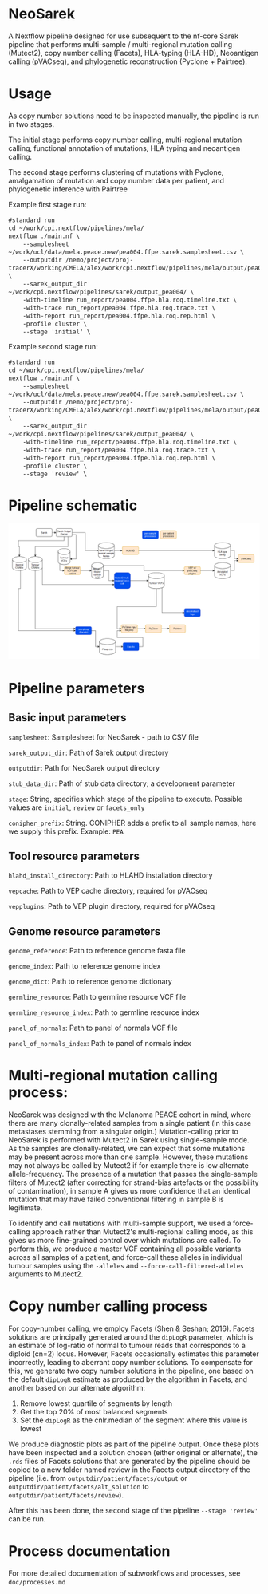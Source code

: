# NeoSarek

A Nextflow pipeline designed for use subsequent to the nf-core Sarek pipeline
that performs multi-sample / multi-regional mutation calling (Mutect2), copy
number calling (Facets), HLA-typing (HLA-HD), Neoantigen calling (pVACseq), and
phylogenetic reconstruction (Pyclone + Pairtree).

# Usage

As copy number solutions need to be inspected manually, the pipeline is run in two stages.

The initial stage performs copy number calling, multi-regional mutation calling,
functional annotation of mutations, HLA typing and neoantigen calling.

The second stage performs clustering of mutations with Pyclone, amalgamation of mutation and 
copy number data per patient, and phylogenetic inference with Pairtree


Example first stage run:

```
#standard run
cd ~/work/cpi.nextflow/pipelines/mela/
nextflow ./main.nf \
    --samplesheet ~/work/ucl/data/mela.peace.new/pea004.ffpe.sarek.samplesheet.csv \
    --outputdir /nemo/project/proj-tracerX/working/CMELA/alex/work/cpi.nextflow/pipelines/mela/output/pea004_ffpe_roq \
    --sarek_output_dir ~/work/cpi.nextflow/pipelines/sarek/output_pea004/ \
    -with-timeline run_report/pea004.ffpe.hla.roq.timeline.txt \
    -with-trace run_report/pea004.ffpe.hla.roq.trace.txt \
    -with-report run_report/pea004.ffpe.hla.roq.rep.html \
    -profile cluster \
    --stage 'initial' \
```

Example second stage run:

```
#standard run
cd ~/work/cpi.nextflow/pipelines/mela/
nextflow ./main.nf \
    --samplesheet ~/work/ucl/data/mela.peace.new/pea004.ffpe.sarek.samplesheet.csv \
    --outputdir /nemo/project/proj-tracerX/working/CMELA/alex/work/cpi.nextflow/pipelines/mela/output/pea004_ffpe_roq \
    --sarek_output_dir ~/work/cpi.nextflow/pipelines/sarek/output_pea004/ \
    -with-timeline run_report/pea004.ffpe.hla.roq.timeline.txt \
    -with-trace run_report/pea004.ffpe.hla.roq.trace.txt \
    -with-report run_report/pea004.ffpe.hla.roq.rep.html \
    -profile cluster \
    --stage 'review' \
```

# Pipeline schematic

![Pipeline schematic](./res/pipeline.diagram.png)

# Pipeline parameters

## Basic input parameters

`samplesheet`: Samplesheet for NeoSarek - path to CSV file

`sarek_output_dir`: Path of Sarek output directory

`outputdir`: Path for NeoSarek output directory

`stub_data_dir`: Path of stub data directory; a development parameter

`stage`: String, specifies which stage of the pipeline to execute. Possible values are `initial`, `review` or `facets_only`

`conipher_prefix`: String. CONIPHER adds a prefix to all sample names, here we supply this prefix. Example: `PEA`

## Tool resource parameters

`hlahd_install_directory`: Path to HLAHD installation directory

`vepcache`: Path to VEP cache directory, required for pVACseq

`vepplugins`: Path to VEP plugin directory, required for pVACseq


## Genome resource parameters

`genome_reference`: Path to reference genome fasta file

`genome_index`: Path to reference genome index

`genome_dict`: Path to reference genome dictionary

`germline_resource`: Path to germline resource VCF file

`germline_resource_index`: Path to germline resource index

`panel_of_normals`: Path to panel of normals VCF file

`panel_of_normals_index`: Path to panel of normals index


# Multi-regional mutation calling process:

NeoSarek was designed with the Melanoma PEACE cohort in mind, where there are
many clonally-related samples from a single patient (in this case metastases
stemming from a singular origin.) Mutation-calling prior to NeoSarek is
performed with Mutect2 in Sarek using single-sample mode. As the samples are
clonally-related, we can expect that some mutations may be present across more
than one sample. However, these mutations may not always be called by Mutect2
if for example there is low alternate allele-frequency. The presence of a
mutation that passes the single-sample filters of Mutect2 (after correcting
for strand-bias artefacts or the possibility of contamination), in sample A
gives us more confidence that an identical mutation that may have
failed conventional filtering in sample B is legitimate.

To identify and call mutations with multi-sample support, we used a
force-calling approach rather than Mutect2's multi-regional calling mode, as
this gives us more fine-grained control over which mutations are called. To
perform this, we produce a master VCF containing all possible variants across
all samples of a patient, and force-call these alleles in individual tumour
samples using the `-alleles` and  `--force-call-filtered-alleles` arguments
to Mutect2.

# Copy number calling process

For copy-number calling, we employ Facets (Shen & Seshan; 2016). Facets
solutions are principally generated around the `dipLogR` parameter, which is an
estimate of log-ratio of normal to tumour reads that corresponds to a diploid
(cn=2) locus. However, Facets occasionally estimates this parameter
incorrectly, leading to aberrant copy number solutions. To compensate for this,
we generate two copy number solutions in the pipeline, one based on the default
`dipLogR` estimate as produced by the algorithm in Facets, and another based on
our alternate algorithm:

1. Remove lowest quartile of segments by length
2. Get the top 20% of most balanced segments
3. Set the `dipLogR` as the cnlr.median of the segment where this value is lowest

We produce diagnostic plots as part of the pipeline output. Once these plots
have been inspected and a solution chosen (either original or alternate), the
`.rds` files of  Facets solutions that are generated by the pipeline should be
copied to a new folder named review in the Facets output directory of the
pipeline (i.e. from `outputdir/patient/facets/output` or
`outputdir/patient/facets/alt_solution` to `outputdir/patient/facets/review`).

After this has been done, the second stage of the pipeline `--stage 'review'`
can be run.






# Process documentation

For more detailed documentation of subworkflows and processes, see `doc/processes.md`

